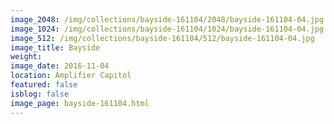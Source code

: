 ```yaml
---
image_2048: /img/collections/bayside-161104/2048/bayside-161104-04.jpg
image_1024: /img/collections/bayside-161104/1024/bayside-161104-04.jpg
image_512: /img/collections/bayside-161104/512/bayside-161104-04.jpg
image_title: Bayside
weight: 
image_date: 2016-11-04
location: Amplifier Capitol
featured: false
isblog: false
image_page: bayside-161104.html
---
```

